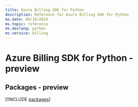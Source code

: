 ```yaml
---
title: Azure Billing SDK for Python
description: Reference for Azure Billing SDK for Python
ms.date: 09/16/2024
ms.topic: reference
ms.devlang: python
ms.service: billing
---
```

# Azure Billing SDK for Python - preview
## Packages - preview
[!INCLUDE [packages](billing-index.md)]